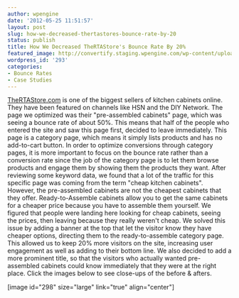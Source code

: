 ```yaml
---
author: wpengine
date: '2012-05-25 11:51:57'
layout: post
slug: how-we-decreased-thertastores-bounce-rate-by-20
status: publish
title: How We Decreased TheRTAStore's Bounce Rate By 20%
featured_image: http://convertify.staging.wpengine.com/wp-content/uploads/2012/05/Screen-Shot-2012-05-25-at-11.27.06-AM.png
wordpress_id: '293'
categories:
- Bounce Rates
- Case Studies
---
```


[TheRTAStore.com](http://thertastore.com) is one of the biggest sellers of kitchen cabinets online. They have been featured on channels like HSN and the DIY Network. The page we optimized was their "pre-assembled cabinets" page, which was seeing a bounce rate of about 50%. This means that half of the people who entered the site and saw this page first, decided to leave immediately. This page is a category page, which means it simply lists products and has no add-to-cart button. In order to optimize conversions through category pages, it is more important to focus on the bounce rate rather than a conversion rate since the job of the category page is to let them browse products and engage them by showing them the products they want. After reviewing some keyword data, we found that a lot of the traffic for this specific page was coming from the term "cheap kitchen cabinets". However, the pre-assembled cabinets are not the cheapest cabinets that they offer. Ready-to-Assemble cabinets allow you to get the same cabinets for a cheaper price because you have to assemble them yourself. We figured that people were landing here looking for cheap cabinets, seeing the prices, then leaving because they really weren't cheap. We solved this issue by adding a banner at the top that let the visitor know they have cheaper options, directing them to the ready-to-assemble category page. This allowed us to keep 20% more visitors on the site, increasing user engagement as well as adding to their bottom line. We also decided to add a more prominent title, so that the visitors who actually wanted pre-assembled cabinets could know immediately that they were at the right place. Click the images below to see close-ups of the before & afters.  
  
[image id="298" size="large" link="true" align="center"]  
  
 
